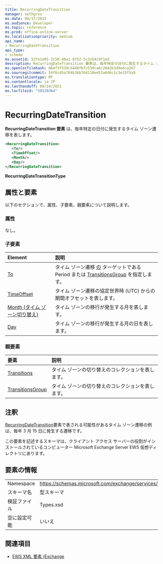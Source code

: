 ```yaml
---
title: RecurringDateTransition
manager: sethgros
ms.date: 09/17/2015
ms.audience: Developer
ms.topic: reference
ms.prod: office-online-server
ms.localizationpriority: medium
api_name:
- RecurringDateTransition
api_type:
- schema
ms.assetid: 52fe1e05-3c50-40a1-8752-5c3c64c9f1ed
description: RecurringDateTransition 要素は、毎年特定の日付に発生するタイム ゾーン遷移を表します。
ms.openlocfilehash: 864f3f539c5440fbfc539ca6c2042b3d9edca267
ms.sourcegitcommit: 54f6cd5a704b36b76d110ee53a6d6c1c3e15f5a9
ms.translationtype: MT
ms.contentlocale: ja-JP
ms.lasthandoff: 09/24/2021
ms.locfileid: "59529364"
---
```

# <a name="recurringdatetransition"></a>RecurringDateTransition

**RecurringDateTransition 要素** は、毎年特定の日付に発生するタイム ゾーン遷移を表します。 
  
```xml
<RecurringDateTransition>
   <To/>
   <TimeOffset/>
   <Month/>
   <Day/>
</RecurringDateTransition>
```

 **RecurringDateTransitionType**
## <a name="attributes-and-elements"></a>属性と要素

以下のセクションで、属性、子要素、親要素について説明します。
  
### <a name="attributes"></a>属性

なし。
  
### <a name="child-elements"></a>子要素

|**Element**|**説明**|
|:-----|:-----|
|[To](to.md) <br/> |タイム ゾーン遷移 [の](period.md) ターゲットである Period または [TransitionsGroup](transitionsgroup.md) を指定します。  <br/> |
|[TimeOffset](timeoffset.md) <br/> |タイム ゾーン遷移の協定世界時 (UTC) からの期間オフセットを表します。  <br/> |
|[Month (タイム ゾーン切り替え)](month-time-zone-transition.md) <br/> |タイム ゾーンの移行が発生する月を表します。  <br/> |
|[Day](day.md) <br/> |タイム ゾーンの移行が発生する月の日を表します。  <br/> |
   
### <a name="parent-elements"></a>親要素

|**要素**|**説明**|
|:-----|:-----|
|[Transitions](transitions.md) <br/> |タイム ゾーンの切り替えのコレクションを表します。  <br/> |
|[TransitionsGroup](transitionsgroup.md) <br/> |タイム ゾーンの切り替えのコレクションを表します。  <br/> |
   
## <a name="remarks"></a>注釈

[RecurringDateTransition](recurringdatetransition.md)要素で表される可能性があるタイム ゾーン遷移の例は、毎年 3 月 15 日に発生する遷移です。 
  
この要素を記述するスキーマは、クライアント アクセス サーバーの役割がインストールされているコンピューター Microsoft Exchange Server EWS 仮想ディレクトリにあります。
  
## <a name="element-information"></a>要素の情報

|||
|:-----|:-----|
|Namespace  <br/> |https://schemas.microsoft.com/exchange/services/2006/types  <br/> |
|スキーマ名  <br/> |型スキーマ  <br/> |
|検証ファイル  <br/> |Types.xsd  <br/> |
|空に設定可能  <br/> |いいえ  <br/> |
   
## <a name="see-also"></a>関連項目



- [EWS XML 要素 (Exchange](ews-xml-elements-in-exchange.md)

